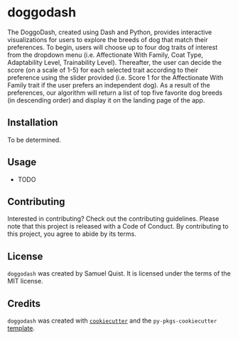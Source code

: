 # doggodash

The DoggoDash, created using Dash and Python, provides interactive visualizations for users to explore the breeds of dog that match their preferences. To begin, users will choose up to four dog traits of interest from the dropdown menu (i.e. Affectionate With Family, Coat Type, Adaptability Level, Trainability Level). Thereafter, the user can decide the score (on a scale of 1-5) for each selected trait according to their preference using the slider provided (i.e. Score 1 for the Affectionate With Family trait if the user prefers an independent dog). As a result of the preferences, our algorithm will return a list of top five favorite dog breeds (in descending order) and display it on the landing page of the app.

## Installation

To be determined.

## Usage

- TODO

## Contributing

Interested in contributing? Check out the contributing guidelines. Please note that this project is released with a Code of Conduct. By contributing to this project, you agree to abide by its terms.

## License

`doggodash` was created by Samuel Quist. It is licensed under the terms of the MIT license.

## Credits

`doggodash` was created with [`cookiecutter`](https://cookiecutter.readthedocs.io/en/latest/) and the `py-pkgs-cookiecutter` [template](https://github.com/py-pkgs/py-pkgs-cookiecutter).
